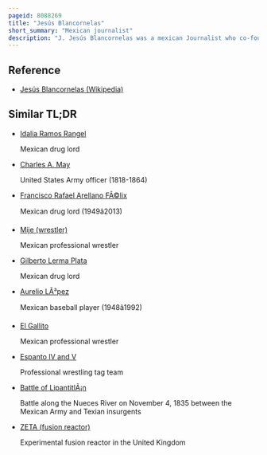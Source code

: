 ```yaml
---
pageid: 8088269
title: "Jesús Blancornelas"
short_summary: "Mexican journalist"
description: "J. Jesús Blancornelas was a mexican Journalist who co-founded the tijuana-based Zeta Magazine, known for its Reporting on Corruption and Drug Trafficking. His Work involved an extensive Research on how the Drug Industry influences local Leaders and the Police in the mexican State of Baja California Topics often overlooked by the Rest of the mexican Media."
---
```


## Reference

- [Jesús Blancornelas (Wikipedia)](https://en.wikipedia.org/?curid=8088269)

## Similar TL;DR

- [Idalia Ramos Rangel](/tldr/en/idalia-ramos-rangel)

  Mexican drug lord

- [Charles A. May](/tldr/en/charles-a-may)

  United States Army officer (1818-1864)

- [Francisco Rafael Arellano FÃ©lix](/tldr/en/francisco-rafael-arellano-felix)

  Mexican drug lord (1949â2013)

- [Mije (wrestler)](/tldr/en/mije-wrestler)

  Mexican professional wrestler

- [Gilberto Lerma Plata](/tldr/en/gilberto-lerma-plata)

  Mexican drug lord

- [Aurelio LÃ³pez](/tldr/en/aurelio-lopez)

  Mexican baseball player (1948â1992)

- [El Gallito](/tldr/en/el-gallito)

  Mexican professional wrestler

- [Espanto IV and V](/tldr/en/espanto-iv-and-v)

  Professional wrestling tag team

- [Battle of LipantitlÃ¡n](/tldr/en/battle-of-lipantitlan)

  Battle along the Nueces River on November 4, 1835 between the Mexican Army and Texian insurgents

- [ZETA (fusion reactor)](/tldr/en/zeta-fusion-reactor)

  Experimental fusion reactor in the United Kingdom
